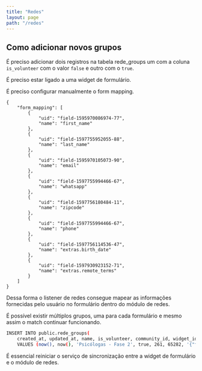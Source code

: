 ```yaml
---
title: "Redes"
layout: page
path: "/redes"
---
```


## Como adicionar novos grupos

É preciso adicionar dois registros na tabela rede_groups um com a coluna `is_volunteer` com o valor `false` e outro com o `true`.

É preciso estar ligado a uma widget de formulário.

É preciso configurar manualmente o form mapping.

```
{
    "form_mapping": [
        {
            "uid": "field-1595970086974-77",
            "name": "first_name"
        },
        {
            "uid": "field-1597755952055-88",
            "name": "last_name"
        },
        {
            "uid": "field-1595970105073-90",
            "name": "email"
        },
        {
            "uid": "field-1597755994466-67",
            "name": "whatsapp"
        },
        {
            "uid": "field-1597756180484-11",
            "name": "zipcode"
        },
        {
            "uid": "field-1597755994466-67",
            "name": "phone"
        },
        {
            "uid": "field-1597756114536-47",
            "name": "extras.birth_date"
        },
        {
            "uid": "field-1597930923152-71",
            "name": "extras.remote_terms"
        }
    ]
}
```

Dessa forma o listener de redes consegue mapear as informações fornecidas pelo usuário no formulário dentro do módulo de redes.

É possível existir múltiplos grupos, uma para cada formulário e mesmo assim o match continuar funcionando.

```bash
INSERT INTO public.rede_groups(
	created_at, updated_at, name, is_volunteer, community_id, widget_id, metadata, settings)
	VALUES (now(), now(), 'Psicólogas - Fase 2', true, 261, 65282, '{"form_mapping":[{"uid":"field-1605817077183-40","name":"first_name"},{"uid":"field-1605817086654-16","name":"last_name"},{"uid":"field-1605817095386-76","name":"extras.register_occupation"},{"uid":"field-1605817114771-30","name":"email"},{"uid":"field-1605817149115-44","name":"whatsapp"},{"uid":"field-1605817149115-44","name":"phone"},{"uid":"field-1615561211639-26","name":"zipcode"},{"uid":"field-1605817457770-98","name":"extras.case_1"},{"uid":"field-1605817611654-64","name":"extras.case_2"},{"uid":"field-1606419201056-4","name":"extras.case_3"},{"uid":"field-1605818543789-64","name":"extras.accept_terms"}]}', '{}');
```

É essencial reiniciar o serviço de sincronização entre a widget de formulário e o módulo de redes.